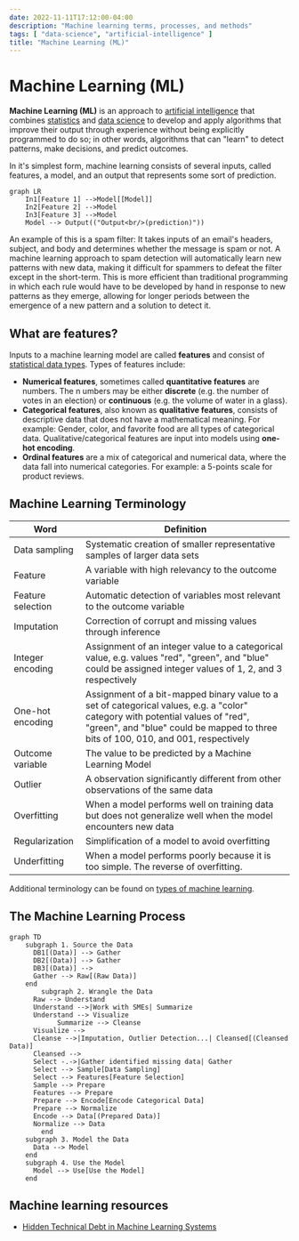```yaml
---
date: 2022-11-11T17:12:00-04:00
description: "Machine learning terms, processes, and methods"
tags: [ "data-science", "artificial-intelligence" ]
title: "Machine Learning (ML)"
---
```


# Machine Learning (ML)

**Machine Learning (ML)** is an approach to [artificial intelligence](artificial-intelligence.md) that combines [statistics](statistics.md) and [data science](data-science.md) to develop and apply algorithms that improve their output through experience without being explicitly programmed to do so; in other words, algorithms that can "learn" to detect patterns, make decisions, and predict outcomes.

In it's simplest form, machine learning consists of several inputs, called features, a model, and an output that represents some sort of prediction.

```mermaid
graph LR
    In1[Feature 1] -->Model[[Model]]
    In2[Feature 2] -->Model
    In3[Feature 3] -->Model
    Model --> Output(("Output<br/>(prediction)"))
```

An example of this is a spam filter: It takes inputs of an email's headers, subject, and body and determines whether the message is spam or not. A machine learning approach to spam detection will automatically learn new patterns with new data, making it difficult for spammers to defeat the filter except in the short-term. This is more efficient than traditional programming in which each rule would have to be developed by hand in response to new patterns as they emerge, allowing for longer periods between the emergence of a new pattern and a solution to detect it.

## What are features?

Inputs to a machine learning model are called **features** and consist of [statistical data types](statistical-data-types.md). Types of features include:

* **Numerical features**, sometimes called **quantitative features** are numbers. The n umbers may be either **discrete** (e.g. the number of votes in an election) or **continuous** (e.g. the volume of water in a glass).
* **Categorical features**, also known as **qualitative features**, consists of descriptive data that does not have a mathematical meaning. For example: Gender, color, and favorite food are all types of categorical data. Qualitative/categorical features are input into models using **one-hot encoding**.
* **Ordinal features** are a mix of categorical and numerical data, where the data fall into numerical categories. For example: a 5-points scale for product reviews.

## Machine Learning Terminology

| Word              | Definition                                                                                                                                                                                                           |
| ----------------- | -------------------------------------------------------------------------------------------------------------------------------------------------------------------------------------------------------------------- |
| Data sampling     | Systematic creation of smaller representative samples of larger data sets                                                                                                                                            |
| Feature           | A variable with high relevancy to the outcome variable                                                                                                                                                               |
| Feature selection | Automatic detection of variables most relevant to the outcome variable                                                                                                                                               |
| Imputation        | Correction of corrupt and missing values through inference                                                                                                                                                           |
| Integer encoding  | Assignment of an integer value to a categorical value, e.g. values "red", "green", and "blue" could be assigned integer values of 1, 2, and 3 respectively                                                           |
| One-hot encoding  | Assignment of a bit-mapped binary value to a set of categorical values, e.g. a "color" category with potential values of "red", "green", and "blue" could be mapped to three bits of 100, 010, and 001, respectively |
| Outcome variable  | The value to be predicted by a Machine Learning Model                                                                                                                                                                |
| Outlier           | A observation significantly different from other observations of the same data                                                                                                                                       |
| Overfitting       | When a model performs well on training data but does not generalize well when the model encounters new data                                                                                                          |
| Regularization    | Simplification of a model to avoid overfitting                                                                                                                                                                       |
| Underfitting      | When a model performs poorly because it is too simple. The reverse of overfitting.                                                                                                                                   |

Additional terminology can be found on [types of machine learning](ml-types.md).

## The Machine Learning Process

```mermaid
graph TD
    subgraph 1. Source the Data
      DB1[(Data)] --> Gather
      DB2[(Data)] --> Gather
      DB3[(Data)] -->
      Gather --> Raw[(Raw Data)]
    end
		subgraph 2. Wrangle the Data
      Raw --> Understand
      Understand -->|Work with SMEs| Summarize
      Understand --> Visualize
			Summarize --> Cleanse
      Visualize -->
      Cleanse -->|Imputation, Outlier Detection...| Cleansed[(Cleansed Data)]
      Cleansed -->
      Select -.->|Gather identified missing data| Gather
      Select --> Sample[Data Sampling]
      Select --> Features[Feature Selection]
      Sample --> Prepare
      Features --> Prepare
      Prepare --> Encode[Encode Categorical Data]
      Prepare --> Normalize
      Encode --> Data[(Prepared Data)]
      Normalize --> Data
		end
    subgraph 3. Model the Data
      Data --> Model
    end
    subgraph 4. Use the Model
      Model --> Use[Use the Model]
    end
```

## Machine learning resources

* [Hidden Technical Debt in Machine Learning Systems](https://proceedings.neurips.cc/paper/2015/file/86df7dcfd896fcaf2674f757a2463eba-Paper.pdf)
